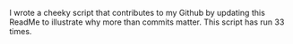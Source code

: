 I wrote a cheeky script that contributes to my Github by updating this ReadMe to illustrate why more than commits matter. This script has run 33 times.